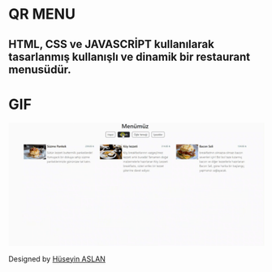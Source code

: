 # QR MENU

## HTML, CSS ve JAVASCRİPT kullanılarak tasarlanmış kullanışlı ve dinamik bir restaurant menusüdür.


# GIF

![](images/Screen%20Recording%202024-04-30%20at%2007.08.26.07%20PM.gif)

Designed by <a href="https://www.linkedin.com/in/h%C3%BCseyin-aslan-128519203/" target="_blank">Hüseyin ASLAN</a> 

